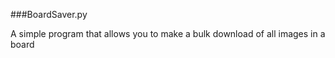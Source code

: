 ###BoardSaver.py

A simple program that allows you to make a bulk download of all images in a board
